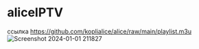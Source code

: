 # aliceIPTV

ссылка https://github.com/koplialice/alice/raw/main/playlist.m3u
![Screenshot 2024-01-01 211827](https://github.com/koplialice/aliceIPTV/assets/70581588/f888c460-ce23-4819-a3a5-265abb391db2)
